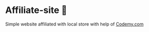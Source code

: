 # Affiliate-site :money_mouth_face:                       
Simple website affiliated with local store
 with help of <a href="http://johnelder.com/">Codemy.com</a>
